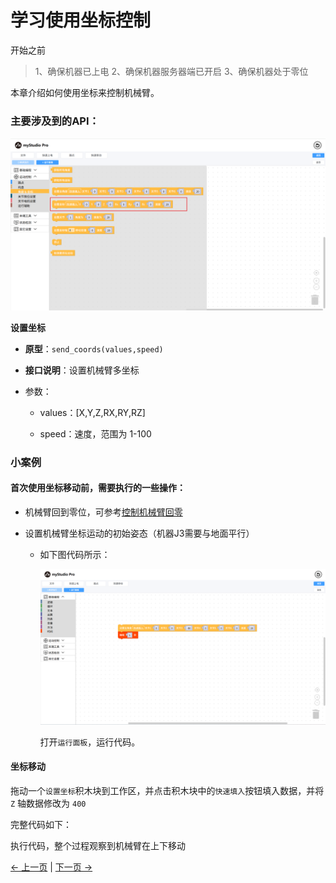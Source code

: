 # 学习使用坐标控制
开始之前
> 1、确保机器已上电
> 2、确保机器服务器端已开启
> 3、确保机器处于零位

本章介绍如何使用坐标来控制机械臂。

### 主要涉及到的API：

<img src="../../../../resources/3-FunctionsAndApplications/5.myBlockly/blockly/coords1.png" />

**设置坐标**

- **原型**：`send_coords(values,speed)`

- **接口说明**：设置机械臂多坐标

- 参数：

  - values：[X,Y,Z,RX,RY,RZ]

  - speed：速度，范围为 1-100

### 小案例

#### 首次使用坐标移动前，需要执行的一些操作：

- 机械臂回到零位，可参考[控制机械臂回零](./5.1.1.3-littleCase.md)

- 设置机械臂坐标运动的初始姿态（机器J3需要与地面平行）

  - 如下图代码所示：

    <img src="../../../../resources/3-FunctionsAndApplications/5.myBlockly/blockly/coords2.png" />

    打开`运行面板`，运行代码。

#### 坐标移动

拖动一个`设置坐标`积木块到工作区，并点击积木块中的`快速填入`按钮填入数据，并将 `Z` 轴数据修改为 `400`

完整代码如下：

执行代码，整个过程观察到机械臂在上下移动

[← 上一页](./5.1.5.5-quickMove.md) | [下一页 →](./5.1.5.7-singleStep.md)